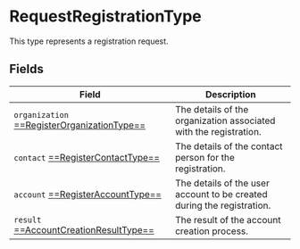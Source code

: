 # RequestRegistrationType

This type represents a registration request.

## Fields

| Field                                                                         | Description                                                               |
|-------------------------------------------------------------------------------|---------------------------------------------------------------------------|
| `organization` [ ==RegisterOrganizationType== ](RegisterOrganizationType.md)  | The details of the organization associated with the registration.         |
| `contact` [ ==RegisterContactType== ](RegisterContactType.md)                 | The details of the contact person for the registration.                   |
| `account` [ ==RegisterAccountType== ](RegisterAccountType.md)                 | The details of the user account to be created during the registration.    |
| `result` [ ==AccountCreationResultType== ](AccountCreationResultType.md)      | The result of the account creation process.                               |
